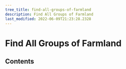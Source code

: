 ```yaml
---
tree_title: find-all-groups-of-farmland
description: Find All Groups of Farmland
last_modified: 2022-06-09T21:23:28.2328
---
```


# Find All Groups of Farmland

## Contents
